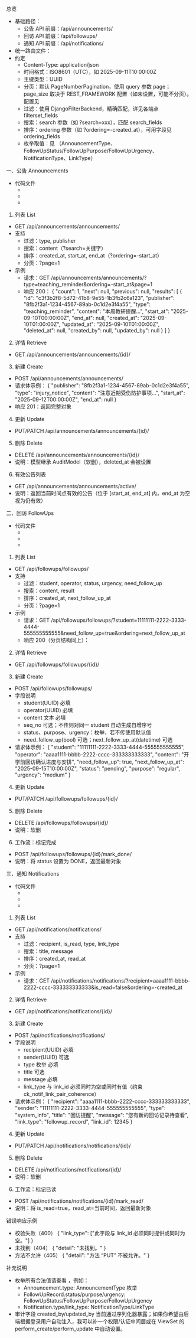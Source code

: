 总览
- 基础路径：
  - 公告 API 前缀：/api/announcements/
  - 回访 API 前缀：/api/followups/
  - 通知 API 前缀：/api/notifications/
- 统一路由文件：<mcfile name="urls.py" path="course_system/urls.py"></mcfile>
- 约定
  - Content-Type: application/json
  - 时间格式：ISO8601（UTC），如 2025-09-11T10:00:00Z
  - 主键类型：UUID
  - 分页：默认 PageNumberPagination，使用 query 参数 page；page_size 取决于 REST_FRAMEWORK 配置（如未设置，可能不分页）。配置见 <mcfile name="settings.py" path="course_system/settings.py"></mcfile>
  - 过滤：使用 DjangoFilterBackend，精确匹配，详见各端点 filterset_fields
  - 搜索：search 参数（如 ?search=xxx），匹配 search_fields
  - 排序：ordering 参数（如 ?ordering=-created_at），可用字段见 ordering_fields
  - 枚举取值：见 <mcfile name="enums.py" path="apps/core/enums.py"></mcfile>（AnnouncementType、FollowUpStatus/FollowUpPurpose/FollowUpUrgency、NotificationType、LinkType）

一、公告 Announcements
- 代码文件
  - <mcfile name="urls.py" path="apps/announcements/urls.py"></mcfile>
  - <mcfile name="views.py" path="apps/announcements/views.py"></mcfile>
  - <mcfile name="serializers.py" path="apps/announcements/serializers.py"></mcfile>

1) 列表 List
- GET /api/announcements/announcements/
- 支持
  - 过滤：type, publisher
  - 搜索：content（?search=关键字）
  - 排序：created_at, start_at, end_at（?ordering=-start_at）
  - 分页：?page=1
- 示例
  - 请求：GET /api/announcements/announcements/?type=teaching_reminder&ordering=-start_at&page=1
  - 响应 200：
    {
      "count": 1,
      "next": null,
      "previous": null,
      "results": [
        {
          "id": "c3f3b2f8-5d72-41b8-9e55-1b3fb2c6a123",
          "publisher": "8fb2f3a1-1234-4567-89ab-0c1d2e3f4a55",
          "type": "teaching_reminder",
          "content": "本周教研提醒…",
          "start_at": "2025-09-10T00:00:00Z",
          "end_at": null,
          "created_at": "2025-09-10T01:00:00Z",
          "updated_at": "2025-09-10T01:00:00Z",
          "deleted_at": null,
          "created_by": null,
          "updated_by": null
        }
      ]
    }

2) 详情 Retrieve
- GET /api/announcements/announcements/{id}/

3) 新建 Create
- POST /api/announcements/announcements/
- 请求体示例：
  {
    "publisher": "8fb2f3a1-1234-4567-89ab-0c1d2e3f4a55",
    "type": "injury_notice",
    "content": "注意近期受伤防护事项…",
    "start_at": "2025-09-12T00:00:00Z",
    "end_at": null
  }
- 响应 201：返回完整对象

4) 更新 Update
- PUT/PATCH /api/announcements/announcements/{id}/

5) 删除 Delete
- DELETE /api/announcements/announcements/{id}/
- 说明：模型继承 AuditModel（软删），deleted_at 会被设置

6) 有效公告列表
- GET /api/announcements/announcements/active/
- 说明：返回当前时间点有效的公告（位于 [start_at, end_at] 内，end_at 为空视为仍有效）

二、回访 FollowUps
- 代码文件
  - <mcfile name="urls.py" path="apps/followups/urls.py"></mcfile>
  - <mcfile name="views.py" path="apps/followups/views.py"></mcfile>
  - <mcfile name="serializers.py" path="apps/followups/serializers.py"></mcfile>

1) 列表 List
- GET /api/followups/followups/
- 支持
  - 过滤：student, operator, status, urgency, need_follow_up
  - 搜索：content, result
  - 排序：created_at, next_follow_up_at
  - 分页：?page=1
- 示例
  - 请求：GET /api/followups/followups/?student=11111111-2222-3333-4444-555555555555&need_follow_up=true&ordering=next_follow_up_at
  - 响应 200（分页结构同上）：

2) 详情 Retrieve
- GET /api/followups/followups/{id}/

3) 新建 Create
- POST /api/followups/followups/
- 字段说明
  - student(UUID) 必填
  - operator(UUID) 必填
  - content 文本 必填
  - seq_no 可选；不传则对同一 student 自动生成自增序号
  - status、purpose、urgency：枚举，若不传使用默认值
  - need_follow_up(bool) 可选；next_follow_up_at(datetime) 可选
- 请求体示例：
  {
    "student": "11111111-2222-3333-4444-555555555555",
    "operator": "aaaa1111-bbbb-2222-cccc-333333333333",
    "content": "开学前回访确认进度与安排",
    "need_follow_up": true,
    "next_follow_up_at": "2025-09-15T10:00:00Z",
    "status": "pending",
    "purpose": "regular",
    "urgency": "medium"
  }

4) 更新 Update
- PUT/PATCH /api/followups/followups/{id}/

5) 删除 Delete
- DELETE /api/followups/followups/{id}/
- 说明：软删

6) 工作流：标记完成
- POST /api/followups/followups/{id}/mark_done/
- 说明：将 status 设置为 DONE，返回最新对象

三、通知 Notifications
- 代码文件
  - <mcfile name="urls.py" path="apps/notifications/urls.py"></mcfile>
  - <mcfile name="views.py" path="apps/notifications/views.py"></mcfile>
  - <mcfile name="serializers.py" path="apps/notifications/serializers.py"></mcfile>

1) 列表 List
- GET /api/notifications/notifications/
- 支持
  - 过滤：recipient, is_read, type, link_type
  - 搜索：title, message
  - 排序：created_at, read_at
  - 分页：?page=1
- 示例
  - 请求：GET /api/notifications/notifications/?recipient=aaaa1111-bbbb-2222-cccc-333333333333&is_read=false&ordering=-created_at

2) 详情 Retrieve
- GET /api/notifications/notifications/{id}/

3) 新建 Create
- POST /api/notifications/notifications/
- 字段说明
  - recipient(UUID) 必填
  - sender(UUID) 可选
  - type 枚举 必填
  - title 可选
  - message 必填
  - link_type 与 link_id 必须同时为空或同时有值（约束 ck_notif_link_pair_coherence）
- 请求体示例：
  {
    "recipient": "aaaa1111-bbbb-2222-cccc-333333333333",
    "sender": "11111111-2222-3333-4444-555555555555",
    "type": "system_info",
    "title": "回访提醒",
    "message": "您有新的回访记录待查看",
    "link_type": "followup_record",
    "link_id": 12345
  }

4) 更新 Update
- PUT/PATCH /api/notifications/notifications/{id}/

5) 删除 Delete
- DELETE /api/notifications/notifications/{id}/
- 说明：软删

6) 工作流：标记已读
- POST /api/notifications/notifications/{id}/mark_read/
- 说明：将 is_read=true，read_at=当前时间，返回最新对象

错误响应示例
- 校验失败（400）
  {
    "link_type": ["此字段与 link_id 必须同时提供或同时为空。"]
  }
- 未找到（404）
  {
    "detail": "未找到。"
  }
- 方法不允许（405）
  {
    "detail": "方法 “PUT” 不被允许。"
  }

补充说明
- 枚举所有合法值请查看 <mcfile name="enums.py" path="apps/core/enums.py"></mcfile>，例如：
  - Announcement.type: AnnouncementType 枚举
  - FollowUpRecord.status/purpose/urgency: FollowUpStatus/FollowUpPurpose/FollowUpUrgency
  - Notification.type/link_type: NotificationType/LinkType
- 审计字段 created_by/updated_by 当前通过序列化器暴露；如果你希望由后端根据登录用户自动注入，我可以补一个权限/认证中间层或在 ViewSet 的 perform_create/perform_update 中自动设置。
